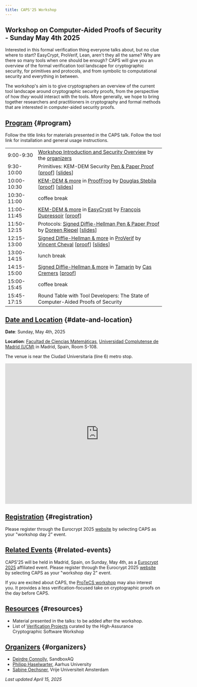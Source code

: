 ```yaml
---
title: CAPS'25 Workshop
---
```


## Workshop on Computer-Aided Proofs of Security - Sunday May 4th 2025

Interested in this formal verification thing everyone talks about, but no
clue where to start? EasyCrypt, ProVerif, Lean, aren't they all the same? Why
are there so many tools when one should be enough? CAPS will give you an
overview of the formal verification tool landscape for cryptographic
security, for primitives and protocols, and from symbolic to computational
security and everything in between.

The workshop's aim is to give cryptographers an overview of the current tool
landscape around cryptographic security proofs, from the perspective of how
*they* would interact with the tools. More generally, we hope to bring
together researchers and practitioners in cryptography and formal methods
that are interested in computer-aided security proofs.

## [Program](#program) {#program}

Follow the title links for materials presented in the CAPS talk. Follow the tool link for installation and general usage instructions.

|             |                                                                                                                                                         |
|-------------|---------------------------------------------------------------------------------------------------------------------------------------------------------|
| 9:00-9:30   | [Workshop Introduction and Security Overview](./CAPS2025-intro.pdf) by the [organizers](#organizers)                                                    |
| 9:30-10:00  | Primitives: KEM-DEM Security [Pen & Paper Proof](./CAPS2025-Stebila-kemdem-prooffrog.pdf) \[[proof](https://garbledcircus.com/kemdem/left-right)\] \[[slides](./CAPS2025-Stebila-kemdem-prooffrog.pdf)\]  |
| 10:00-10:30 | [KEM-DEM & more](https://prooffrog.github.io/caps-2025.html) in [ProofFrog](https://prooffrog.github.io/) by [Douglas Stebila](https://www.douglas.stebila.ca/) \[[proof](https://github.com/proof-ladders/asymmetric-ladder/tree/main/kemdem/ProofFrog)\] \[[slides](./CAPS2025-Stebila-kemdem-prooffrog.pdf)\] |
| 10:30-11:00 | coffee break                                                                                                                                            |
| 11:00-11:45 | [KEM-DEM & more](https://github.com/proof-ladders/asymmetric-ladder/tree/main/kemdem/EasyCrypt) in [EasyCrypt](https://www.easycrypt.info/) by [François Dupressoir](https://fdupress.net/) \[[proof](https://github.com/proof-ladders/asymmetric-ladder/tree/main/kemdem/EasyCrypt)\] |
| 11:50-12:15 | Protocols: [Signed Diffie-Hellman Pen & Paper Proof](./CAPS2025-Riepel-signed-dh.pdf) by [Doreen Riepel](https://doreenriepel.me/) \[[slides](./CAPS2025-Riepel-signed-dh.pdf)\] |
| 12:15-13:00 | [Signed Diffie-Hellman & more](https://github.com/proof-ladders/protocol-ladder/blob/main/signedDH/signedDH.pv) in [ProVerif](https://bblanche.gitlabpages.inria.fr/proverif/) by [Vincent Cheval](https://chevalvi.gitlabpages.inria.fr/chevalvi/) \[[proof](https://github.com/proof-ladders/protocol-ladder/blob/main/signedDH/signedDH.pv)\] \[[slides](./CAPS2025-Cheval-proverif.pdf)\] |
| 13:00-14:15 | lunch break                                                                                                                                             |
| 14:15-15:00 | [Signed Diffie-Hellman & more](https://github.com/proof-ladders/protocol-ladder/blob/main/signedDH/signedDH.spthy) in [Tamarin](https://tamarin-prover.com/) by [Cas Cremers](https://cispa.saarland/group/cremers/index.html) \[[proof](https://github.com/proof-ladders/protocol-ladder/blob/main/signedDH/signedDH.spthy)\]                         |
| 15:00-15:45 | coffee break                                                                                                                                            |
| 15:45-17:15 | Round Table with Tool Developers: The State of Computer-Aided Proofs of Security                                                                        |


## [Date and Location](#date-and-location) {#date-and-location}

**Date**: Sunday, May 4th, 2025

**Location**: [Facultad de Ciencias Matemáticas](https://www.ucm.es/mathematics/how-to-get-to-the-faculty),
[Universidad Complutense de Madrid (UCM)](https://maps.app.goo.gl/dcYnGPhjSZ4Bebh37) in Madrid, Spain, Room S-108.

The venue is near the Ciudad Universitaria (line 6) metro stop.

<iframe
src="https://www.google.com/maps/embed?pb=!1m18!1m12!1m3!1d3036.1688322730834!2d-3.728445122740989!3d40.449400053648276!2m3!1f0!2f0!3f0!3m2!1i1024!2i768!4f13.1!3m3!1m2!1s0xd422835b0e00927%3A0x8769bdbdc6a42ac1!2sPl.%20de%20las%20Ciencias%2C%203%2C%20Moncloa%20-%20Aravaca%2C%2028040%20Madrid%2C%20Spain!5e0!3m2!1sen!2sbg!4v1742897908470!5m2!1sen!2sbg"
width="600" height="450" style="border:0;" allowfullscreen="" loading="lazy"
referrerpolicy="no-referrer-when-downgrade"></iframe>

## [Registration](#registration) {#registration}

Please register through the Eurocrypt 2025
[website](https://eurocrypt.iacr.org/2025/registration.php) by selecting CAPS
as your "workshop day 2" event.

## [Related Events](#related-events) {#related-events}

CAPS'25 will be held in Madrid, Spain, on Sunday, May 4th, as a
[Eurocrypt 2025](https://eurocrypt.iacr.org/2025/) affiliated event.
Please register through the Eurocrypt 2025 [website](https://eurocrypt.iacr.org/2025/registration.php)
by selecting CAPS as your "workshop day 2" event.

If you are excited about CAPS, the [ProTeCS workshop](https://protecs-workshop.gitlab.io/)
may also interest you. It provides a less verification-focused take on cryptographic
proofs on the day before CAPS.

## [Resources](#resources) {#resources}

- Material presented in the talks: to be added after the workshop.
- List of [Verification Projects](https://www.hacs-workshop.org/links.html) curated by the High-Assurance Cryptographic Software Workshop

## [Organizers](#organizers) {#organizers}

- [Deirdre Connolly](https://durumcrustulum.com/), SandboxAQ
- [Philipp Haselwarter](https://haselwarter.org/), Aarhus University
- [Sabine Oechsner](https://soechsner.de/), Vrije Universiteit Amsterdam


_Last updated April 15, 2025_
